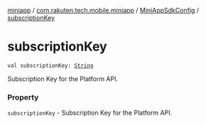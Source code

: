 [miniapp](../../index.md) / [com.rakuten.tech.mobile.miniapp](../index.md) / [MiniAppSdkConfig](index.md) / [subscriptionKey](./subscription-key.md)

# subscriptionKey

`val subscriptionKey: `[`String`](https://kotlinlang.org/api/latest/jvm/stdlib/kotlin/-string/index.html)

Subscription Key for the Platform API.

### Property

`subscriptionKey` - Subscription Key for the Platform API.